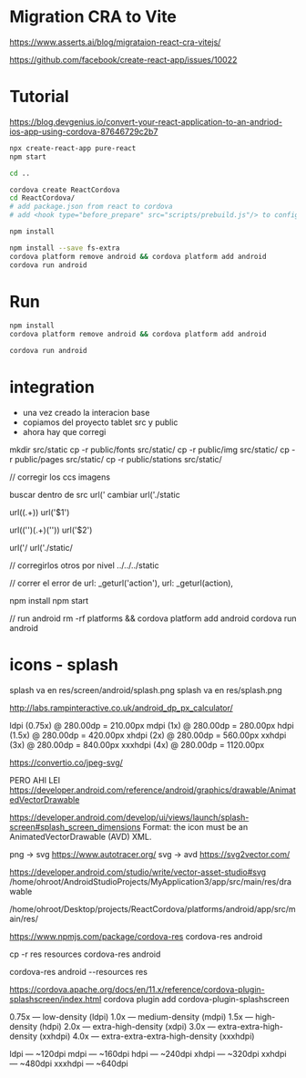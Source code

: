 # Migration CRA to Vite
https://www.asserts.ai/blog/migrataion-react-cra-vitejs/

https://github.com/facebook/create-react-app/issues/10022

# Tutorial
https://blog.devgenius.io/convert-your-react-application-to-an-andriod-ios-app-using-cordova-87646729c2b7

```bash
npx create-react-app pure-react
npm start 

cd ..

cordova create ReactCordova
cd ReactCordova/
# add package.json from react to cordova 
# add <hook type="before_prepare" src="scripts/prebuild.js"/> to config.xml

npm install 

npm install --save fs-extra
cordova platform remove android && cordova platform add android 
cordova run android
```

# Run

```bash
npm install 
cordova platform remove android && cordova platform add android

cordova run android
```

# integration
- una vez creado la interacion base
- copiamos del proyecto tablet src y public 
- ahora hay que corregi

mkdir src/static
cp -r public/fonts src/static/
cp -r public/img src/static/
cp -r public/pages src/static/
cp -r public/stations src/static/

// corregir los ccs imagens

buscar  dentro de src
    url('
cambiar
    url('./static

url\((.+)\)
url('$1')

url\(('')(.+)('')\)
url('$2')

url('/
url('./static/

// corregirlos otros por nivel 
../../../static

// correr el error de 
url: _geturl('action'),
url: _geturl(action),

npm install
npm start


// run android
rm -rf platforms && cordova platform add android
cordova run android


# icons - splash
splash va en res/screen/android/splash.png
splash va en res/splash.png

http://labs.rampinteractive.co.uk/android_dp_px_calculator/

ldpi (0.75x)	@ 280.00dp	= 210.00px
mdpi (1x)	@ 280.00dp	= 280.00px
hdpi (1.5x)	@ 280.00dp	= 420.00px
xhdpi (2x)	@ 280.00dp	= 560.00px
xxhdpi (3x)	@ 280.00dp	= 840.00px
xxxhdpi (4x)	@ 280.00dp	= 1120.00px


https://convertio.co/jpeg-svg/

PERO AHI LEI 
https://developer.android.com/reference/android/graphics/drawable/AnimatedVectorDrawable

https://developer.android.com/develop/ui/views/launch/splash-screen#splash_screen_dimensions
Format: the icon must be an AnimatedVectorDrawable (AVD) XML.

png -> svg  https://www.autotracer.org/
svg -> avd https://svg2vector.com/

https://developer.android.com/studio/write/vector-asset-studio#svg
/home/ohroot/AndroidStudioProjects/MyApplication3/app/src/main/res/drawable


/home/ohroot/Desktop/projects/ReactCordova/platforms/android/app/src/main/res/

https://www.npmjs.com/package/cordova-res
cordova-res android

cp -r res resources
cordova-res  android 

cordova-res  android --resources res


https://cordova.apache.org/docs/en/11.x/reference/cordova-plugin-splashscreen/index.html
cordova plugin add cordova-plugin-splashscreen

 <preference name = "SplashScreen" value = "screen" />
    <preference name = "SplashMaintainAspectRatio" value = "true" />
    

0.75x — low-density (ldpi)
1.0x — medium-density (mdpi)
1.5x — high-density (hdpi)
2.0x — extra-high-density (xdpi)
3.0x — extra-extra-high-density (xxhdpi)
4.0x — extra-extra-extra-high-density (xxxhdpi)

ldpi — ~120dpi
mdpi — ~160dpi
hdpi — ~240dpi
xhdpi — ~320dpi
xxhdpi — ~480dpi
xxxhdpi — ~640dpi
